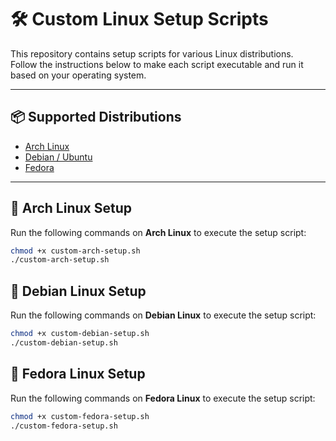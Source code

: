# 🛠️ Custom Linux Setup Scripts

This repository contains setup scripts for various Linux distributions.  
Follow the instructions below to make each script executable and run it based on your operating system.

---

## 📦 Supported Distributions

- [Arch Linux](#-arch-linux-setup)
- [Debian / Ubuntu](#-debian--ubuntu-setup)
- [Fedora](#-fedora-setup)

---

## 🐧 Arch Linux Setup

Run the following commands on **Arch Linux** to execute the setup script:

```bash
chmod +x custom-arch-setup.sh
./custom-arch-setup.sh
```
## 🐧 Debian Linux Setup

Run the following commands on **Debian Linux** to execute the setup script:

```bash
chmod +x custom-debian-setup.sh
./custom-debian-setup.sh
```
## 🐧 Fedora Linux Setup

Run the following commands on **Fedora Linux** to execute the setup script:

```bash
chmod +x custom-fedora-setup.sh
./custom-fedora-setup.sh
```
